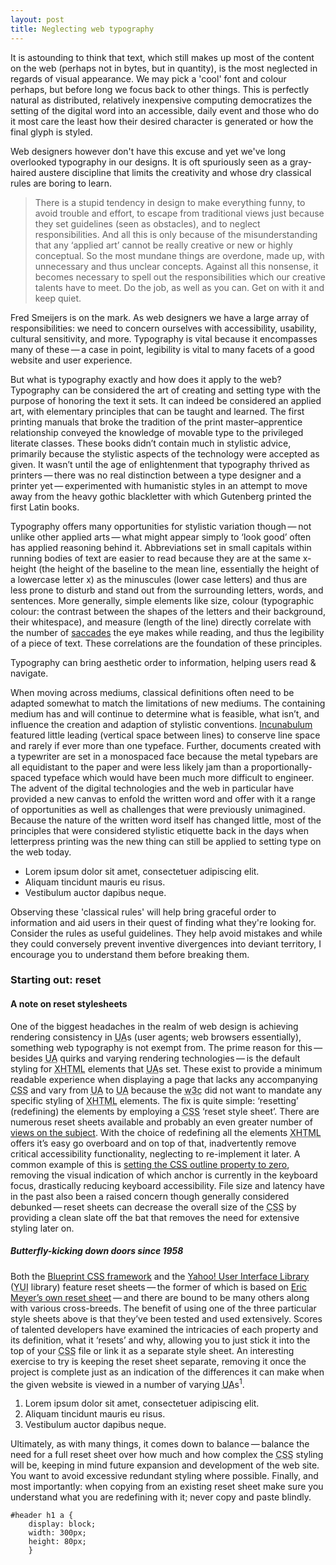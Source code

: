 ```yaml
---
layout: post
title: Neglecting web typography
---
```


It is astounding to think that text, which still makes up most of the content on the web (perhaps not in bytes, but in quantity), is the most neglected in regards of visual appearance. We may pick a 'cool' font and colour perhaps, but before long we focus back to other things. This is perfectly natural as distributed, relatively inexpensive computing democratizes the setting of the digital word into an accessible, daily event and those who do it most care the least how their desired character is generated or how the final glyph is styled.

Web designers however don't have this excuse and yet we've long overlooked typography in our designs. It is oft spuriously seen as a gray-haired austere discipline that limits the creativity and whose dry classical rules are boring to learn.

<blockquote cite="Fred Smeijers">
    <p>There is a stupid tendency in design to make everything funny, to avoid trouble and effort, to escape from 	traditional views just because they set guidelines (seen as obstacles), and to neglect responsibilities. And all this is only because of the misunderstanding that any &#8216;applied art&#8217; cannot be really creative or new or highly conceptual. So the most mundane things are overdone, made up, with unnecessary and thus unclear concepts. Against all this nonsense, it becomes necessary to spell out the responsibilities which our creative talents have to meet. Do the job, as well as you can. Get on with it and keep quiet.</p>
</blockquote>

<p>Fred Smeijers is on the mark. As web designers we have a large array of responsibilities: we need to concern ourselves with accessibility, usability, cultural sensitivity, and more. Typography is vital because it encompasses many of these&thinsp;&mdash;&thinsp;a case in point, legibility is vital to many facets of a good website and user experience.</p>

<p>But what is typography exactly and how does it apply to the web? Typography can be considered the art of creating and setting type with the purpose of honoring the text it sets. It can indeed be considered an applied art, with elementary principles that can be taught and learned. The first printing manuals that broke the tradition of the print master&ndash;apprentice relationship conveyed the knowledge of movable type to the privileged literate classes. These books didn&rsquo;t contain much in stylistic advice, primarily because the stylistic aspects of the technology were accepted as given. It wasn&rsquo;t until the age of enlightenment that typography thrived as printers&thinsp;&mdash;&thinsp;there was no real distinction between a type designer and a printer yet&thinsp;&mdash;&thinsp;experimented with humanistic styles in an attempt to move away from the heavy gothic blackletter with which Gutenberg printed the first Latin books.</p>

<p>Typography offers many opportunities for stylistic variation though&thinsp;&mdash;&thinsp;not unlike other applied arts&thinsp;&mdash;&thinsp;what might appear simply to &lsquo;look good&rsquo; often has applied reasoning behind it. Abbreviations set in small capitals within running bodies of text are easier to read because they are at the same x-height (the height of the baseline to the mean line, essentially the height of a lowercase letter x) as the minuscules (lower case letters) and thus are less prone to disturb and stand out from the surrounding letters, words, and sentences. More generally, simple elements like size, colour (typographic colour: the contrast between the shapes of the letters and their background, their whitespace), and measure (length of the line) directly correlate with the number of <a href="http://en.wikipedia.org/wiki/Saccade" title="Wikipedia (English): Saccade">saccades</a> the eye makes while reading, and thus the legibility of a piece of text. These correlations are the foundation of these principles.</p>

<span class="calloutRight">Typography can bring aesthetic order to in&shy;for&shy;ma&shy;tion, helping users read <span class="amp">&amp;</span> navigate.</span>
<p>When moving across mediums, classical definitions often need to be adapted somewhat to match the limitations of new mediums. The containing medium has and will continue to determine what is feasible, what isn&rsquo;t, and influence the creation and adaption of stylistic conventions. <a href="http://en.wikipedia.org/wiki/Incunabulum" title="Wikipedia (English): Incunabulum">Incunabulum</a> featured little leading (vertical space between lines) to conserve line space and rarely if ever more than one typeface. Further, documents created with a typewriter are set in a monospaced face because the metal typebars are all equidistant to the paper and were less likely jam than a proportionally-spaced typeface which would have been much more difficult to engineer. The advent of the digital technologies and the web in particular have provided a new canvas to enfold the written word and offer with it a range of opportunities as well as challenges that were previously unimagined. Because the nature of the written word itself has changed little, most of the principles that were considered stylistic etiquette back in the days when letterpress printing was the new thing can still be applied to setting type on the web today.</p>

* Lorem ipsum dolor sit amet, consectetuer adipiscing elit.
* Aliquam tincidunt mauris eu risus.
* Vestibulum auctor dapibus neque.


Observing these 'classical rules' will help bring graceful order to information and aid users in their quest of finding what they're looking for. Consider the rules as useful guidelines. They help avoid mistakes and while they could conversely prevent inventive divergences into deviant territory, I encourage you to understand them before breaking them.

### Starting out: reset

#### A note on reset stylesheets

<p>One of the biggest headaches in the realm of web design is achieving rendering consistency in <acronym title="User Agent">UA</acronym>s (user agents; web browsers essentially), something web typography is not exempt from. The prime reason for this&thinsp;&mdash;&thinsp;besides <acronym title="User Agent">UA</acronym> quirks and varying rendering technologies&thinsp;&mdash;&thinsp;is the default styling for <acronym title="eXtensible Hyper Text Markup Language">XHTML</acronym> elements that <acronym title="User Agent">UA</acronym>s set. These exist to provide a minimum readable experience when displaying a page that lacks any accompanying <acronym title="Cascading Style Sheet">CSS</acronym> and vary from <acronym title="User Agent">UA</acronym> to <acronym title="User Agent">UA</acronym> because the <acronym title="World Wide Web Consortium">w3c</acronym> did not want to mandate any specific styling of <acronym title="eXtensible Hyper Text Markup Language">XHTML</acronym> elements. The fix is quite simple: &lsquo;resetting&rsquo; (redefining) the elements by employing a <acronym title="Cascading Style Sheet">CSS</acronym> &lsquo;reset style sheet&rsquo;. There are numerous reset sheets available and probably an even greater number of <a href="http://klepas.org/2008/04/26/are-reset-stylesheets-bad/" title="klepas.org: Are reset style sheets bad?">views on the subject</a>. With the choice of redefining all the elements <acronym title="eXtensible Hyper Text Markup Language">XHTML</acronym> offers it&rsquo;s easy go overboard and on top of that, inadvertently remove critical accessibility functionality, neglecting to re-implement it later. A common example of this is <a href="http://webaim.org/blog/plague-of-outline-0/" title="webaim.org: Plague of outline: 0">setting the <acronym title="Cascading Style Sheet">CSS</acronym> outline property to zero</a>, removing the visual indication of which anchor is currently in the keyboard focus, drastically reducing keyboard accessibility. File size and latency have in the past also been a raised concern though generally considered debunked&thinsp;&mdash;&thinsp;reset sheets can decrease the overall size of the <acronym title="Cascading Style Sheet">CSS</acronym> by providing a clean slate off the bat that removes the need for extensive styling later on.</p>

##### Butterfly-kicking down doors since 1958

<p>Both the <a href="http://www.blueprintcss.org/" title="Blueprint CSS framework">Blueprint <acronym title="Cascading Style Sheet">CSS</acronym> framework</a> and the <a href="http://developer.yahoo.com/yui/reset/" title="Yahoo! UI Library: Reset CSS">Yahoo! User Interface Library</a> (<acronym title="Yahoo! User Interface">YUI</acronym> library) feature reset sheets&thinsp;&mdash;&thinsp;the former of which is based on <a href="http://meyerweb.com/eric/tools/css/reset/" title="meyerweb.com: CSS Tools: Reset CSS">Eric Meyer&rsquo;s own reset sheet</a>&thinsp;&mdash;&thinsp;and there are bound to be many others along with various cross-breeds. The benefit of using one of the three particular style sheets above is that they&rsquo;ve been tested and used extensively. Scores of talented developers have examined the intricacies of each property and its definition, what it &lsquo;resets&rsquo; and why, allowing you to just stick it into the top of your <acronym title="Cascading Style Sheet">CSS</acronym> file or link it as a separate style sheet. An interesting exercise to try is keeping the reset sheet separate, removing it once the project is complete just as an indication of the differences it can make when the given website is viewed in a number of varying <acronym title="User Agent">UA</acronym>s<sup>1</sup>.</p>

1. Lorem ipsum dolor sit amet, consectetuer adipiscing elit.
2. Aliquam tincidunt mauris eu risus.
3. Vestibulum auctor dapibus neque.

<p>Ultimately, as with many things, it comes down to balance&thinsp;&mdash;&thinsp;balance the need for a full reset sheet over how much and how complex the <acronym title="Cascading Style Sheet">CSS</acronym> styling will be, keeping in mind future expansion and development of the web site. You want to avoid excessive redundant styling where possible. Finally, and most importantly: when copying from an existing reset sheet make sure you understand what you are redefining with it; never copy and paste blindly.</p>

<pre><code class="css"><span class="element">#header h1 a</span> { 
	<span class="property">display:</span> <span class="attribute">block;</span>
	<span class="property">width:</span> <span class="attribute">300px;</span>
	<span class="property">height:</span> <span class="attribute">80px;</span>
	}</code></pre>